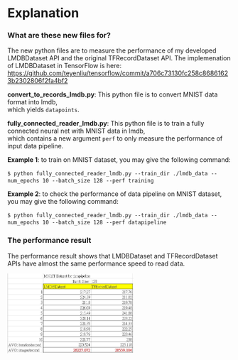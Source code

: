 
# Explanation

### What are these new files for?

The new python files are to measure the performance of my developed LMDBDataset API and the original TFRecordDataset API.
The implemenation of LMDBDataset in TensorFlow is here: https://github.com/teyenliu/tensorflow/commit/a706c73130fc258c86861623b2302806f2fa4bf2

**convert_to_records_lmdb.py**: This python file is to convert MNIST data format into lmdb,  
which yields `datapoints`.

**fully_connected_reader_lmdb.py**: This python file is to train a fully connected neural net with MNIST data in lmdb,  
which contains a new argument `perf` to only measure the performance of input data pipeline.

****Example 1****: to train on MNIST dataset, you may give the following command:
````shell
$ python fully_connected_reader_lmdb.py --train_dir ./lmdb_data --num_epochs 10 --batch_size 128 --perf training
````
****Example 2****: to check the performance of data pipeline on MNIST dataset, you may give the following command:
````shell
$ python fully_connected_reader_lmdb.py --train_dir ./lmdb_data --num_epochs 10 --batch_size 128 --perf datapipeline
````

### The performance result
The performance result shows that LMDBDataset and TFRecordDataset APIs have almost the same performance speed to read data.

<img src="MNIST_LMDBDataset_vs_TFRecordDataset.JPG" alt="Perf Result" width="284"/>
